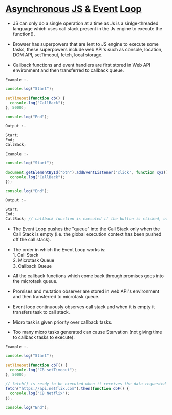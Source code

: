 <h1><u>Asynchronous</u> <u>JS</u> <u>&</u> <u>Event</u> <u>Loop</u></h1>
<p>

- JS can only do a single operation at a time as Js is a sinlge-threaded language which uses call stack present in the Js engine to execute the function().

- Browser has superpowers that are lent to JS engine to execute some tasks, these superpowers include web API's such as console, location, DOM API, setTimeout, fetch, local storage.

- Callback functions and event handlers are first stored in Web API environment and then transferred to callback queue.

<code>Example :-</code>

```javascript
console.log("Start");

setTimeout(function cb() {
  console.log("CallBack");
}, 5000);

console.log("End");
```

<code>Output :-</code>

```javascript
Start;
End;
CallBack;
```

<code>Example :-</code>

```javascript
console.log("Start");

document.getElementById("btn").addEventListener("click", function xyz() {
  console.log("CallBack");
});

console.log("End");
```

<code>Output :-</code>

```javascript
Start;
End;
CallBack; // callback function is executed if the button is clicked, otherwise the callback function won't be executed.
```

- The Event Loop pushes the "queue" into the Call Stack only when the Call Stack is empty (i.e. the global execution context has been pushed off the call stack).

- The order in which the Event Loop works is: <br>
      1. Call Stack <br>
      2. Microtask Queue <br>
      3. Callback Queue <br>

- All the callback functions which come back through promises goes into the microtask queue.

- Promises and mutation observer are stored in web API's environment and then transferred to microtask queue.

- Event loop continuously observes call stack and when it is empty it transfers task to call stack.

- Micro task is given priority over callback tasks.

- Too many micro tasks generated can cause Starvation (not giving time to callback tasks to execute).

<code>Example :-</code>

```javascript
console.log("Start");

setTimeout(function cbT() {
  console.log("CB setTimeout");
}, 5000);

// fetch() is ready to be executed when it receives the data requested from the server. The function cbF will go into the Microtask Queue.
fetch("https://api.netflix.com").then(function cbF() {
  console.log("CB Netflix");
});

console.log("End");
```

</p>